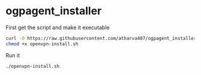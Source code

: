 # ogpagent_installer

First get the script and make it executable
```bash
curl -O https://raw.githubusercontent.com/atharva407/ogpagent_installer/main/agent_install.sh
chmod +x openvpn-install.sh
```
Run it
```sh
./openvpn-install.sh
```

